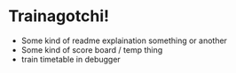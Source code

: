 # Trainagotchi!
 
- Some kind of readme explaination something or another
- Some kind of score board / temp thing
- train timetable in debugger